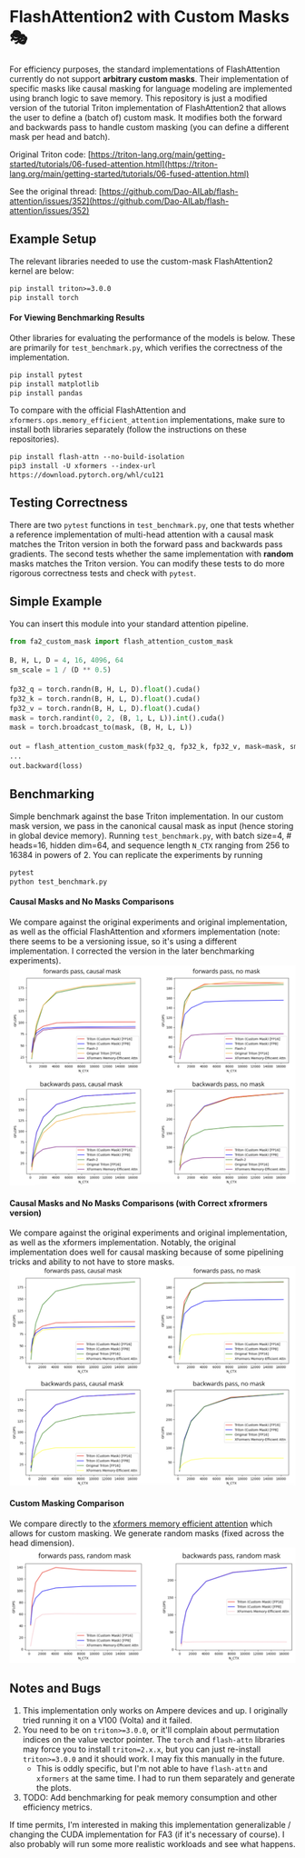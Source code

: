 # FlashAttention2 with Custom Masks 🎭
For efficiency purposes, the standard implementations of FlashAttention currently do not support **arbitrary custom masks**. 
Their implementation of specific masks like causal masking for language modeling are implemented using branch logic to save memory. This repository is just a modified version of the tutorial Triton implementation of FlashAttention2 that allows the user
to define a (batch of) custom mask. It modifies both the forward and backwards pass to handle custom masking (you can define a different mask per head and batch).
 
Original Triton code: [https://triton-lang.org/main/getting-started/tutorials/06-fused-attention.html](https://triton-lang.org/main/getting-started/tutorials/06-fused-attention.html)

See the original thread: [https://github.com/Dao-AILab/flash-attention/issues/352](https://github.com/Dao-AILab/flash-attention/issues/352)

## Example Setup
The relevant libraries needed to use the custom-mask FlashAttention2 kernel are below:
```
pip install triton>=3.0.0
pip install torch
```

#### For Viewing Benchmarking Results
Other libraries for evaluating the performance of the models is below. These are primarily for `test_benchmark.py`, which verifies the correctness of the implementation.
```
pip install pytest
pip install matplotlib
pip install pandas
```
To compare with the official FlashAttention and `xformers.ops.memory_efficient_attention` implementations, make sure to install both libraries separately (follow the instructions on these repositories).
```
pip install flash-attn --no-build-isolation
pip3 install -U xformers --index-url https://download.pytorch.org/whl/cu121
```

## Testing Correctness
There are two `pytest` functions in `test_benchmark.py`, one that tests whether a reference implementation of multi-head attention with a causal mask matches the Triton version in both the forward pass and backwards pass gradients. The second tests whether the same implementation with **random** masks matches the Triton version. You can modify these tests to do more rigorous correctness tests and check with `pytest`.

## Simple Example
You can insert this module into your standard attention pipeline.
```python
from fa2_custom_mask import flash_attention_custom_mask

B, H, L, D = 4, 16, 4096, 64
sm_scale = 1 / (D ** 0.5)

fp32_q = torch.randn(B, H, L, D).float().cuda()
fp32_k = torch.randn(B, H, L, D).float().cuda()
fp32_v = torch.randn(B, H, L, D).float().cuda()
mask = torch.randint(0, 2, (B, 1, L, L)).int().cuda()
mask = torch.broadcast_to(mask, (B, H, L, L))

out = flash_attention_custom_mask(fp32_q, fp32_k, fp32_v, mask=mask, sm_scale=sm_scale)
...
out.backward(loss)
```

## Benchmarking
Simple benchmark against the base Triton implementation. In our custom mask version, we pass in the canonical causal mask as input (hence storing in global device memory). Running `test_benchmark.py`,
with batch size=4, # heads=16, hidden dim=64, and sequence length `N_CTX` ranging from 256 to 16384 in powers of 2. You can replicate the experiments by running
```
pytest
python test_benchmark.py
```

#### Causal Masks and No Masks Comparisons 
We compare against the original experiments and original implementation, as well as the official FlashAttention and xformers implementation (note: there seems to be a versioning issue, so it's using a different implementation. I corrected the version in the later benchmarking experiments). 
![causal and no masking with flash attn](./data/results-causal-fa.png)
 
#### Causal Masks and No Masks Comparisons (with Correct xfrormers version)
We compare against the original experiments and original implementation, as well as the xformers implementation. Notably, the original implementation does well for causal masking because of some pipelining tricks and ability to not have to store masks.
![causal and no masking](./data/results-causal.png)
#### Custom Masking Comparison
We compare directly to the [xformers memory efficient attention](https://facebookresearch.github.io/xformers/components/ops.html) which allows for custom masking. We generate random masks (fixed across the head dimension).
![custom masking](./data/results-random.png)


## Notes and Bugs
1. This implementation only works on Ampere devices and up. I originally tried running it on a V100 (Volta) and it failed. 
2. You need to be on `triton>=3.0.0`, or it'll complain about permutation indices on the value vector pointer. The `torch` and `flash-attn` libraries may force you to install `triton=2.x.x`, but you can just re-install `triton>=3.0.0` and it should work. I may fix this manually in the future.
    * This is oddly specific, but I'm not able to have `flash-attn` and `xformers` at the same time. I had to run them separately and generate the plots.
3. TODO: Add benchmarking for peak memory consumption and other efficiency metrics.

If time permits, I'm interested in making this implementation generalizable / changing the CUDA implementation for FA3 (if it's necessary of course). I also probably will run some more realistic workloads and see what happens.



